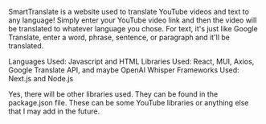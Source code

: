 SmartTranslate is a website used to translate YouTube videos and text to any language! Simply enter your YouTube video link and then the video will be translated to whatever language you chose. For text, it's just like Google Translate, enter a word, phrase, sentence, or paragraph and it'll be translated. 

Languages Used: Javascript and HTML
Libraries Used: React, MUI, Axios, Google Translate API, and maybe OpenAI Whisper
Frameworks Used: Next.js and Node.js

Yes, there will be other libraries used. They can be found in the package.json file. These can be some YouTube libraries or anything else that I may add in the future. 
